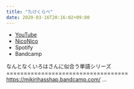 ```yaml
---
title: "たけくらべ"
date: 2020-03-16T20:16:02+09:00
---
```


- [YouTube](https://www.youtube.com/watch?-vKb0TMKp98)
- [NicoNico](https://nico.ms/sm36523701)
- Spotify
- Bandcamp

なんとなくいろはさんに似合う単語シリーズ =================================== https://mikirihasshap.bandcamp.com/ ...